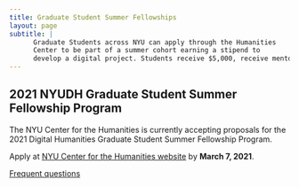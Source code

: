 ```yaml
---
title: Graduate Student Summer Fellowships
layout: page
subtitle: |
      Graduate Students across NYU can apply through the Humanities
      Center to be part of a summer cohort earning a stipend to
      develop a digital project. Students receive $5,000, receive mentoring, and participate in a cohort to develop their skills and sharpen their ideas.
---
```


## 2021 NYUDH Graduate Student Summer Fellowship Program

The NYU Center for the Humanities is currently accepting proposals for the 2021 Digital Humanities Graduate Student Summer Fellowship Program.

Apply at [NYU Center for the Humanities website](https://nyuhumanities.org/opportunity/digital-humanities-graduate-student-summer-fellowships/) by **March 7, 2021**.

[Frequent questions](grad-student-fellowships/FAQ)
